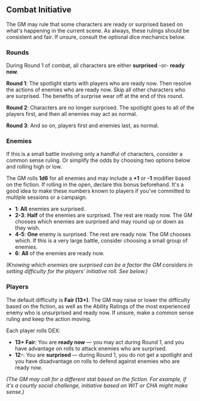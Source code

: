 ## Combat Initiative

The GM may rule that some characters are ready or surprised based on what's happening in the current scene. As always, these rulings should be consistent and fair. If unsure, consult the optional dice mechanics below.

### Rounds

During Round 1 of combat, all characters are either **surprised** -or- **ready now**.

**Round 1**: The spotlight starts with players who are ready now. Then resolve the actions of enemies who are ready now. Skip all other characters who are surprised. The benefits of surprise wear off at the end of this round.

**Round 2**: Characters are no longer surprised. The spotlight goes to all of the players first, and then all enemies may act as normal.

**Round 3**: And so on, players first and enemies last, as normal.

### Enemies

If this is a small battle involving only a handful of characters, consider a common sense ruling. Or simplify the odds by choosing two options below and rolling high or low.

The GM rolls **1d6** for all enemies and may include a **+1** or **-1** modifier based on the fiction. If rolling in the open, declare this bonus beforehand. It's a good idea to make these numbers known to players if you've committed to multiple sessions or a campaign.
 * **1**:	**All** enemies are surprised.
 * **2-3**: **Half** of the enemies are surprised. The rest are ready now. The GM chooses which enemies are surprised and may round up or down as they wish. 
 * **4-5**: **One** enemy is surprised. The rest are ready now. The GM chooses which. If this is a very large battle, consider choosing a small group of enemies.
 * **6**:	**All** of the enemies are ready now.

_(Knowing which enemies are surprised can be a factor the GM considers in setting difficulty for the players' initiative roll. See below.)_

### Players

The default difficulty is **Fair (13+)**. The GM may raise or lower the difficulty based on the fiction, as well as the Ability Ratings of the most experienced enemy who is unsurprised and ready now. If unsure, make a common sense ruling and keep the action moving.

Each player rolls DEX:
 * **13+	Fair**:	You are **ready now** — you may act during Round 1, and you have advantage on rolls to attack enemies who are surprised.
 * **12-**:			You are  **surprised** — during Round 1, you do not get a spotlight and you have disadvantage on rolls to defend against enemies who are ready now.

_(The GM may call for a different stat based on the fiction. For example, if it's a courtly social challenge, initiative based on WIT or CHA might make sense.)_
